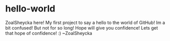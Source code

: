 # hello-world
ZoalSheycka here!
My first project to say a hello to the world of GitHub!
Im a bit confused! But not for so long!
Hope will give you confidence!
Lets get that hope of confidence! :)
~ZoalSheycka
